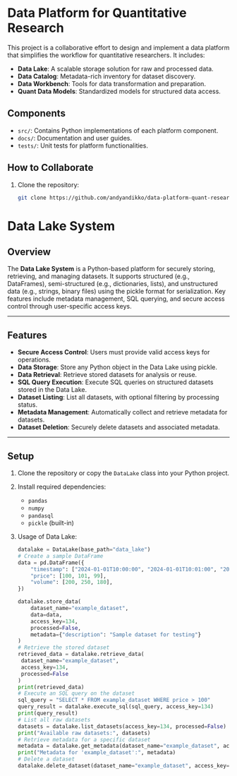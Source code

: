 # Data Platform for Quantitative Research

This project is a collaborative effort to design and implement a data platform that simplifies the workflow for quantitative researchers. It includes:

- **Data Lake**: A scalable storage solution for raw and processed data.
- **Data Catalog**: Metadata-rich inventory for dataset discovery.
- **Data Workbench**: Tools for data transformation and preparation.
- **Quant Data Models**: Standardized models for structured data access.

## Components
- `src/`: Contains Python implementations of each platform component.
- `docs/`: Documentation and user guides.
- `tests/`: Unit tests for platform functionalities.

## How to Collaborate
1. Clone the repository:
   ```bash
   git clone https://github.com/andyandikko/data-platform-quant-research.git


# Data Lake System

## Overview
The **Data Lake System** is a Python-based platform for securely storing, retrieving, and managing datasets. It supports structured (e.g., DataFrames), semi-structured (e.g., dictionaries, lists), and unstructured data (e.g., strings, binary files) using the pickle format for serialization. Key features include metadata management, SQL querying, and secure access control through user-specific access keys.

---

## Features
- **Secure Access Control**: Users must provide valid access keys for operations.
- **Data Storage**: Store any Python object in the Data Lake using pickle.
- **Data Retrieval**: Retrieve stored datasets for analysis or reuse.
- **SQL Query Execution**: Execute SQL queries on structured datasets stored in the Data Lake.
- **Dataset Listing**: List all datasets, with optional filtering by processing status.
- **Metadata Management**: Automatically collect and retrieve metadata for datasets.
- **Dataset Deletion**: Securely delete datasets and associated metadata.

---

## Setup
1. Clone the repository or copy the `DataLake` class into your Python project.
2. Install required dependencies:
   - `pandas`
   - `numpy`
   - `pandasql`
   - `pickle` (built-in)
3. Usage of Data Lake:
   
   ```python
   datalake = DataLake(base_path="data_lake")
   # Create a sample DataFrame
   data = pd.DataFrame({
       "timestamp": ["2024-01-01T10:00:00", "2024-01-01T10:01:00", "2024-01-01T10:02:00"],
       "price": [100, 101, 99],
       "volume": [200, 250, 180],
   })
   
   datalake.store_data(
       dataset_name="example_dataset",
       data=data,
       access_key=134,
       processed=False,
       metadata={"description": "Sample dataset for testing"}
   )
   # Retrieve the stored dataset
   retrieved_data = datalake.retrieve_data(
    dataset_name="example_dataset",
    access_key=134,
    processed=False
   )
   print(retrieved_data)
   # Execute an SQL query on the dataset
   sql_query = "SELECT * FROM example_dataset WHERE price > 100"
   query_result = datalake.execute_sql(sql_query, access_key=134)
   print(query_result)
   # List all raw datasets
   datasets = datalake.list_datasets(access_key=134, processed=False)
   print("Available raw datasets:", datasets)
   # Retrieve metadata for a specific dataset
   metadata = datalake.get_metadata(dataset_name="example_dataset", access_key=134)
   print("Metadata for 'example_dataset':", metadata)
   # Delete a dataset
   datalake.delete_dataset(dataset_name="example_dataset", access_key=134, processed=False)

   ```
